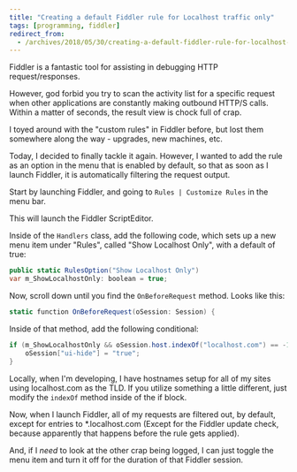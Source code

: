 ```yaml
---
title: "Creating a default Fiddler rule for Localhost traffic only"
tags: [programming, fiddler]
redirect_from:
  - /archives/2018/05/30/creating-a-default-fiddler-rule-for-localhost-traffic-only
---
```


Fiddler is a fantastic tool for assisting in debugging HTTP request/responses.

However, god forbid you try to scan the activity list for a specific request when other applications are constantly making outbound HTTP/S calls.  Within a matter of seconds, the result view is chock full of crap.

I toyed around with the "custom rules" in Fiddler before, but lost them somewhere along the way - upgrades, new machines, etc.

Today, I decided to finally tackle it again.  However, I wanted to add the rule as an option in the menu that is enabled by default, so that as soon as I launch Fiddler, it is automatically filtering the request output.

Start by launching Fiddler, and going to ```Rules | Customize Rules``` in the menu bar.

This will launch the Fiddler ScriptEditor.

Inside of the ```Handlers``` class, add the following code, which sets up a new menu item under "Rules", called "Show Localhost Only", with a default of true:

```csharp
public static RulesOption("Show Localhost Only")
var m_ShowLocalhostOnly: boolean = true;
```

Now, scroll down until you find the ```OnBeforeRequest``` method.  Looks like this:

```csharp
static function OnBeforeRequest(oSession: Session) {        
```

Inside of that method, add the following conditional:

```csharp
if (m_ShowLocalhostOnly && oSession.host.indexOf("localhost.com") == -1) {
	oSession["ui-hide"] = "true";
} 
```

Locally, when I'm developing, I have hostnames setup for all of my sites using localhost.com as the TLD.  If you utilize something a little different, just modify the ```indexOf``` method inside of the if block.

Now, when I launch Fiddler, all of my requests are filtered out, by default, except for entries to *.localhost.com (Except for the Fiddler update check, because apparently that happens before the rule gets applied).

And, if I *need* to look at the other crap being logged, I can just toggle the menu item and turn it off for the duration of that Fiddler session.